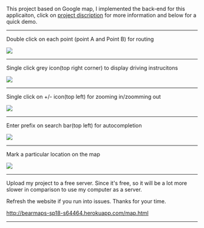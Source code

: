 This project based on Google map, I implemented the back-end for this applicaiton, click on [project discription](https://sp18.datastructur.es/materials/proj/proj3/proj3) for more information and below for a quick demo.

-----------------------------------------------------------------------------------------------

Double click on each point (point A and Point B) for routing

![](https://media.giphy.com/media/PO8GNHTTYiWrp71yj9/giphy.gif)

-----------------------------------------------------------------------------------------------

Single click grey icon(top right corner) to display driving instrucitons

![](https://media.giphy.com/media/ZYaqwi2WcdoPpMPsGV/giphy.gif)

-----------------------------------------------------------------------------------------------

Single click on +/- icon(top left) for zooming in/zoomming out

![](https://media.giphy.com/media/CeNAJPGCcXH696WCYk/giphy.gif)

-----------------------------------------------------------------------------------------------

Enter prefix on search bar(top left) for autocompletion

![](https://media.giphy.com/media/27HMEPwVBxnZNukAps/giphy.gif)

-----------------------------------------------------------------------------------------------

Mark a particular location on the map

![](https://media.giphy.com/media/y1N20NLduCJEuoQWM1/giphy.gif)

-----------------------------------------------------------------------------------------------

Upload my project to a free server. Since it's free, so it will be a lot more slower in comparison to use my computer as a server.

Refresh the website if you run into issues. Thanks for your time.

http://bearmaps-sp18-s64464.herokuapp.com/map.html

-----------------------------------------------------------------------------------------------

